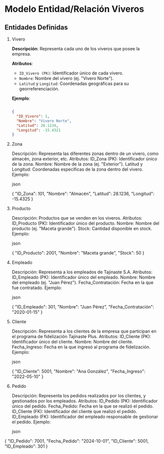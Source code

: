 # Modelo Entidad/Relación Viveros

## Entidades Definidas

1. Vivero

    **Descripción**: Representa cada uno de los viveros que posee la empresa.

    **Atributos**:
    - `ID_Vivero (PK)`: Identificador único de cada vivero.
    - `Nombre`: Nombre del vivero (ej. "Vivero Norte").
    - `Latitud` y `Longitud`: Coordenadas geográficas para su georreferenciación.
    
    **Ejemplo**:
    ```json

    {
      "ID_Vivero": 1,
      "Nombre": "Vivero Norte",
      "Latitud": 28.1234,
      "Longitud": -15.4321
    }
    ```

2. Zona

    Descripción: Representa las diferentes zonas dentro de un vivero, como almacén, zona exterior, etc.
    Atributos:
        ID_Zona (PK): Identificador único de la zona.
        Nombre: Nombre de la zona (ej. "Exterior").
        Latitud y Longitud: Coordenadas específicas de la zona dentro del vivero.
    Ejemplo:

    json

    {
      "ID_Zona": 101,
      "Nombre": "Almacén",
      "Latitud": 28.1236,
      "Longitud": -15.4325
    }

3. Producto

    Descripción: Productos que se venden en los viveros.
    Atributos:
        ID_Producto (PK): Identificador único del producto.
        Nombre: Nombre del producto (ej. "Maceta grande").
        Stock: Cantidad disponible en stock.
    Ejemplo:

    json

    {
      "ID_Producto": 2001,
      "Nombre": "Maceta grande",
      "Stock": 50
    }

4. Empleado

    Descripción: Representa a los empleados de Tajinaste S.A.
    Atributos:
        ID_Empleado (PK): Identificador único del empleado.
        Nombre: Nombre del empleado (ej. "Juan Pérez").
        Fecha_Contratación: Fecha en la que fue contratado.
    Ejemplo:

    json

    {
      "ID_Empleado": 301,
      "Nombre": "Juan Pérez",
      "Fecha_Contratación": "2020-01-15"
    }

5. Cliente

    Descripción: Representa a los clientes de la empresa que participan en el programa de fidelización Tajinaste Plus.
    Atributos:
        ID_Cliente (PK): Identificador único del cliente.
        Nombre: Nombre del cliente.
        Fecha_Ingreso: Fecha en la que ingresó al programa de fidelización.
    Ejemplo:

    json

    {
      "ID_Cliente": 5001,
      "Nombre": "Ana González",
      "Fecha_Ingreso": "2022-05-10"
    }

6. Pedido

    Descripción: Representa los pedidos realizados por los clientes, y gestionados por los empleados.
    Atributos:
        ID_Pedido (PK): Identificador único del pedido.
        Fecha_Pedido: Fecha en la que se realizó el pedido.
        ID_Cliente (FK): Identificador del cliente que realizó el pedido.
        ID_Empleado (FK): Identificador del empleado responsable de gestionar el pedido.
    Ejemplo:

    json

{
  "ID_Pedido": 7001,
  "Fecha_Pedido": "2024-10-01",
  "ID_Cliente": 5001,
  "ID_Empleado": 301
}